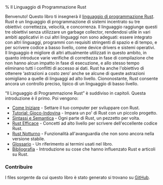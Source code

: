 % Il Linguaggio di Programmazione Rust

Benvenuto! Questo libro ti insegnerà il [linguaggio di programmazione Rust][rust].
Rust è un linguaggio di programmazione di sistemi incentrato su tre obiettivi:
correttezza, velocità, e concorrenza. Il linguaggio raggiunge questi tre
obiettivi senza utilizzare un garbage collector, rendendosi utile in vari
ambiti applicativi in cui altri linguaggi non sono adeguati:
essere integrato con altri linguaggi, programmi con requisiti stringenti
di spazio e di tempo, e per scrivere codice a basso livello,
come device drivers e sistemi operativi. Il linguaggio è migliore di altri
attualmente utilizzati in questo ambito, in quanto
introduce varie verifiche di correttezza in fase di compilazione
che non hanno alcun impatto in fase di esecuzione, e allo stesso tempo
eliminano tutti i conflitti di accesso ai dati.
Rust ha anche l'obiettivo di ottenere ‘astrazioni a costo zero’
anche se alcune di queste astrazioni somigliano a quelle di linguaggi
ad alto livello.
Ciononostante, Rust consente ancora un controllo preciso,
tipico di un linguaggio di basso livello.

[rust]: https://www.rust-lang.org

“Il Linguaggio di Programmazione Rust” è suddiviso in capitoli.
Questa introduzione è il primo. Poi vengono:

* [Come Iniziare][gs] - Settare il tuo computer per sviluppare con Rust.
* [Tutorial: Gioco-Indovina][gg] - Impara un po' di Rust con un piccolo progetto.
* [Sintassi e Semantica][ss] - Ogni parte di Rust, un pezzetto per volta.
* [Rust Efficace][er] - Concetti ad alto livello per scrivere dell'eccellente codice Rust.
* [Rust Notturno][nr] - Funzionalità all'avanguardia che non sono ancora nella versione stabile.
* [Glossario][gl] - Un riferimento ai termini usati nel libro.
* [Bibliografia][bi] - Introduzione su cose che hanno influenzato Rust e articoli su Rust.

[gs]: getting-started.html
[gg]: guessing-game.html
[er]: effective-rust.html
[ss]: syntax-and-semantics.html
[nr]: nightly-rust.html
[gl]: glossary.html
[bi]: bibliography.html

### Contribuire

I files sorgente da cui questo libro è stato generato si trovano
su [GitHub][book].

[book]: https://github.com/rust-lang/rust/tree/master/src/doc/book
